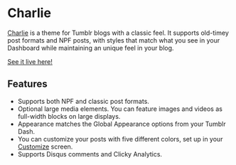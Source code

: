 # Charlie

[Charlie](https://www.tumblr.com/themes/41291) is a theme for Tumblr blogs with a classic feel. It supports old-timey post formats and NPF posts, with styles that match what you see in your Dashboard while maintaining an unique feel in your blog.

[See it live here!](https://charlie-theme.tumblr.com/)

## Features

- Supports both NPF and classic post formats.
- Optional large media elements. You can feature images and videos as full-width blocks on large displays.
- Appearance matches the Global Appearance options from your Tumblr Dash.
- You can customize your posts with five different colors, set up in your [Customize](https://www.tumblr.com/customize) screen.
- Supports Disqus comments and Clicky Analytics.
